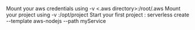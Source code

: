 Mount your aws credentials using -v <.aws directory>:/root/.aws
Mount your project using -v <project directory>:/opt/project
Start your first project : serverless create --template aws-nodejs --path myService